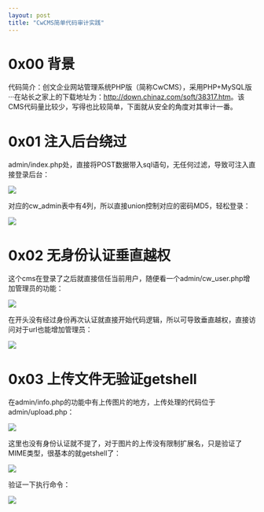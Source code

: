 ```yaml
---
layout: post
title: "CwCMS简单代码审计实践"
---
```


# 0x00 背景

代码简介：创文企业网站管理系统PHP版（简称CwCMS），采用PHP+MySQL版···在站长之家上的下载地址为：<http://down.chinaz.com/soft/38317.htm>。该CMS代码量比较少，写得也比较简单，下面就从安全的角度对其审计一番。

<!-- more -->

# 0x01 注入后台绕过

admin/index.php处，直接将POST数据带入sql语句，无任何过滤，导致可注入直接登录后台：

![][1]

对应的cw_admin表中有4列，所以直接union控制对应的密码MD5，轻松登录：

![][2]

# 0x02 无身份认证垂直越权

这个cms在登录了之后就直接信任当前用户，随便看一个admin/cw_user.php增加管理员的功能：

![][3]

在开头没有经过身份再次认证就直接开始代码逻辑，所以可导致垂直越权，直接访问对于url也能增加管理员：

![][4]

# 0x03 上传文件无验证getshell

在admin/info.php的功能中有上传图片的地方，上传处理的代码位于admin/upload.php：

![][5]

这里也没有身份认证就不提了，对于图片的上传没有限制扩展名，只是验证了MIME类型，很基本的就getshell了：

![][6]

验证一下执行命令：

![][7]


[1]: https://wx3.sinaimg.cn/large/ee2fecafly1g3qptd89ycj20tv0i2413.jpg
[2]: https://wx3.sinaimg.cn/large/ee2fecafly1g3qptdxstxj211j08fjtg.jpg
[3]: https://wx1.sinaimg.cn/large/ee2fecafly1g3qptfcpcjj20qn0bejtx.jpg
[4]: https://wx3.sinaimg.cn/large/ee2fecafly1g3qptfpc7pj210n08ajrp.jpg
[5]: https://wx2.sinaimg.cn/large/ee2fecafly1g3qptgjfijj20tu0f576v.jpg
[6]: https://wx3.sinaimg.cn/large/ee2fecafly1g3qpth50asj20qw0ctgn1.jpg
[7]: https://wx4.sinaimg.cn/large/ee2fecafly1g3qpthkiq7j20hl05haag.jpg

